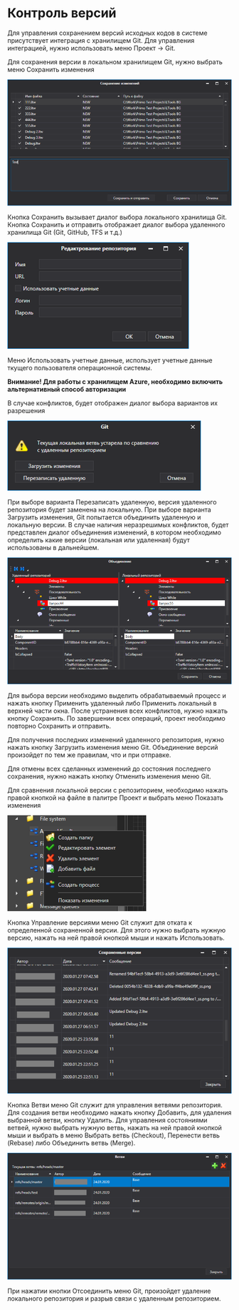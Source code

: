 # Контроль версий

Для управления сохранением версий исходных кодов в системе присутствует интеграция с хранилищем Git. Для управления интеграцией, нужно использовать меню Проект -> Git.

Для сохранения версии в локальном хранилищем Git, нужно выбрать меню Сохранить изменения

![](<../../.gitbook/assets/0 (69).png>)

Кнопка Сохранить вызывает диалог выбора локального хранилища Git. Кнопка Сохранить и отправить отображает диалог выбора удаленного хранилища Git (Git, GitHub, TFS и т.д.)

![](<../../.gitbook/assets/1 (37).png>)

Меню Использовать учетные данные, использует учетные данные ткущего пользователя операционной системы.

**Внимание! Для работы с хранилищем Azure, необходимо включить альтернативный способ авторизации**

В случае конфликтов, будет отображен диалог выбора вариантов их разрешения

![](<../../.gitbook/assets/001 (15).png>)

При выборе варианта Перезаписать удаленную, версия удаленного репозитория будет заменена на локальную. При выборе варианта Загрузить изменения, Git попытается объединить удаленную и локальную версии. В случае наличия неразрешимых конфликтов, будет представлен диалог объединения изменений, в котором необходимо определить какие версии (локальная или удаленная) будут использованы в дальнейшем.

![](../../.gitbook/assets/001.png)

Для выбора версии необходимо выделить обрабатываемый процесс и нажать кнопку Применить удаленный либо Применить локальный в верхней части окна. После устранения всех конфликтов, нужно нажать кнопку Сохранить. По завершении всех операций, проект необходимо повторно Сохранить и отправить.

Для получения последних изменений удаленного репозитория, нужно нажать кнопку Загрузить изменения меню Git. Объединение версий произойдет по тем же правилам, что и при отправке.

Для отмены всех сделанных изменений до состояния последнего сохранения, нужно нажать кнопку Отменить изменения меню Git.

Для сравнения локальной версии с репозиторием, необходимо нажать правой кнопкой на файле  в палитре Проект и выбрать меню Показать изменения

![](<../../.gitbook/assets/image (919).png>)

Кнопка Управление версиями меню Git служит для отката к определенной сохраненной версии. Для этого нужно выбрать нужную версию, нажать на ней правой кнопкой мыши и нажать Использовать.

![](<../../.gitbook/assets/001 (13).png>)

Кнопка Ветви меню Git служит для управления ветвями репозитория. Для создания ветви необходимо нажать кнопку Добавить, для удаления выбранной ветви, кнопку Удалить. Для управления состояниями ветвей, нужно выбрать нужную ветвь, нажать на ней правой кнопкой мыши и выбрать в меню Выбрать ветвь (Checkout), Перенести ветвь (Rebase) либо Объединить ветвь (Merge).

![](<../../.gitbook/assets/001 (14).png>)

При нажатии кнопки Отсоединить меню Git, произойдет удаление локального репозитория и разрыв связи с удаленным репозиторием.
